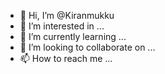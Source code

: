 - 👋 Hi, I’m @Kiranmukku
- 👀 I’m interested in ...
- 🌱 I’m currently learning ...
- 💞️ I’m looking to collaborate on ...
- 📫 How to reach me ...

<!---
Kiranmukku/Kiranmukku is a ✨ special ✨ repository because its `README.md` (this file) appears on your GitHub profile.
You can click the Preview link to take a look at your changes.
--->
